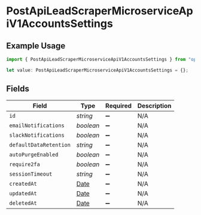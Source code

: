 # PostApiLeadScraperMicroserviceApiV1AccountsSettings

## Example Usage

```typescript
import { PostApiLeadScraperMicroserviceApiV1AccountsSettings } from "oppulence-backend-sdk/models/operations";

let value: PostApiLeadScraperMicroserviceApiV1AccountsSettings = {};
```

## Fields

| Field                                                                                         | Type                                                                                          | Required                                                                                      | Description                                                                                   |
| --------------------------------------------------------------------------------------------- | --------------------------------------------------------------------------------------------- | --------------------------------------------------------------------------------------------- | --------------------------------------------------------------------------------------------- |
| `id`                                                                                          | *string*                                                                                      | :heavy_minus_sign:                                                                            | N/A                                                                                           |
| `emailNotifications`                                                                          | *boolean*                                                                                     | :heavy_minus_sign:                                                                            | N/A                                                                                           |
| `slackNotifications`                                                                          | *boolean*                                                                                     | :heavy_minus_sign:                                                                            | N/A                                                                                           |
| `defaultDataRetention`                                                                        | *string*                                                                                      | :heavy_minus_sign:                                                                            | N/A                                                                                           |
| `autoPurgeEnabled`                                                                            | *boolean*                                                                                     | :heavy_minus_sign:                                                                            | N/A                                                                                           |
| `require2fa`                                                                                  | *boolean*                                                                                     | :heavy_minus_sign:                                                                            | N/A                                                                                           |
| `sessionTimeout`                                                                              | *string*                                                                                      | :heavy_minus_sign:                                                                            | N/A                                                                                           |
| `createdAt`                                                                                   | [Date](https://developer.mozilla.org/en-US/docs/Web/JavaScript/Reference/Global_Objects/Date) | :heavy_minus_sign:                                                                            | N/A                                                                                           |
| `updatedAt`                                                                                   | [Date](https://developer.mozilla.org/en-US/docs/Web/JavaScript/Reference/Global_Objects/Date) | :heavy_minus_sign:                                                                            | N/A                                                                                           |
| `deletedAt`                                                                                   | [Date](https://developer.mozilla.org/en-US/docs/Web/JavaScript/Reference/Global_Objects/Date) | :heavy_minus_sign:                                                                            | N/A                                                                                           |
